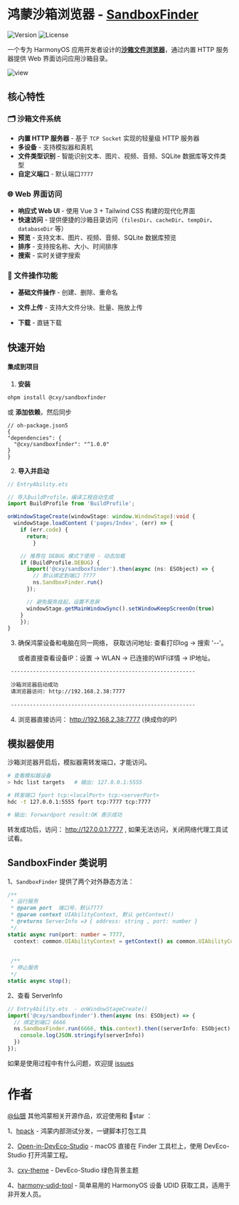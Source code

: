 # 鸿蒙沙箱浏览器 - [SandboxFinder](https://github.com/iHongRen/SandboxFinder)

![Version](https://img.shields.io/badge/version-1.0.0-blue)  ![License](https://img.shields.io/badge/License-Apache%202.0-green.svg)

一个专为 HarmonyOS 应用开发者设计的[**沙箱文件浏览器**](https://github.com/iHongRen/harmony-udid-tool)，通过内置 HTTP 服务器提供 Web 界面访问应用沙箱目录。

![view](https://7up.pics/images/2025/07/24/view.png)

## 核心特性

### 🗂️ 沙箱文件系统

- **内置 HTTP 服务器** - 基于 `TCP Socket` 实现的轻量级 HTTP 服务器
- **多设备** - 支持模拟器和真机
- **文件类型识别** - 智能识别文本、图片、视频、音频、SQLite 数据库等文件类型
- **自定义端口** - 默认端口`7777`

### 🌐 Web 界面访问

- **响应式 Web UI** - 使用 Vue 3 + Tailwind CSS 构建的现代化界面
- **快速访问** - 提供便捷的沙箱目录访问（`filesDir`、`cacheDir`、`tempDir`、`databaseDir` 等）
- **预览** - 支持文本、图片、视频、音频、SQLite 数据库预览
- **排序** - 支持按名称、大小、时间排序
- **搜索** - 实时关键字搜索

### 📁 文件操作功能

- **基础文件操作** - 创建、删除、重命名

- **文件上传** - 支持大文件分块、批量、拖放上传

- **下载** - 直链下载

## 快速开始

#### 集成到项目

1. **安装**

```sh
ohpm install @cxy/sandboxfinder
```

或 **添加依赖**，然后同步

  ```json5
// oh-package.json5
{
  "dependencies": {
    "@cxy/sandboxfinder": "^1.0.0"
  }
}
  ```

2. **导入并启动**

```typescript
// EntryAbility.ets

// 导入BuildProfile，编译工程自动生成
import BuildProfile from 'BuildProfile';

onWindowStageCreate(windowStage: window.WindowStage):void {
  windowStage.loadContent ('pages/Index', (err) => {
  	if (err.code) {
      return;
		}

    // 推荐在 DEBUG 模式下使用 - 动态加载
    if (BuildProfile.DEBUG) {
      import('@cxy/sandboxfinder').then(async (ns: ESObject) => {
        // 默认绑定到端口 7777
        ns.SandboxFinder.run()
      });

      // 避免服务挂起，设置不息屏
      windowStage.getMainWindowSync().setWindowKeepScreenOn(true)
    }
	});
}
```

3. 确保鸿蒙设备和电脑在同一网络， 获取访问地址:  查看打印log -> 搜索 '--'。

   或者直接查看设备IP：设置 -> WLAN -> 已连接的WIFI详情 -> IP地址。

  ```sh
   ----------------------------------------------------------
   
   沙箱浏览器启动成功
   请浏览器访问: http://192.168.2.38:7777
   
   ----------------------------------------------------------
  ```

4. 浏览器直接访问： http://192.168.2.38:7777  (换成你的IP)

## 模拟器使用

沙箱浏览器开启后，模拟器需转发端口，才能访问。

```sh
# 查看模拟器设备
> hdc list targets   # 输出: 127.0.0.1:5555

# 转发端口 fport tcp:<localPort> tcp:<serverPort>
hdc -t 127.0.0.1:5555 fport tcp:7777 tcp:7777   

# 输出: Forwardport result:OK 表示成功
```

转发成功后，访问： http://127.0.0.1:7777  , 如果无法访问，关闭网络代理工具试试看。

## SandboxFinder 类说明

1、`SandboxFinder` 提供了两个对外静态方法：

```ts
/**
 * 运行服务
 * @param port  端口号，默认7777
 * @param context UIAbilityContext, 默认 getContext()
 * @returns ServerInfo =》 { address: string , port: number }
 */
static async run(port: number = 7777,
  context: common.UIAbilityContext = getContext() as common.UIAbilityContext): Promise<ServerInfo>;
    
    
 /**
 * 停止服务
 */
static async stop();
```

2、查看 ServerInfo

```ts
// EntryAbility.ets  - onWindowStageCreate()
import('@cxy/sandboxfinder').then(async (ns: ESObject) => {
  // 绑定到端口 6666
  ns.SandboxFinder.run(6666, this.context).then((serverInfo: ESObject) => {
    console.log(JSON.stringify(serverInfo))
  })
});
```



如果是使用过程中有什么问题，欢迎提 [issues](https://github.com/iHongRen/SandboxFinder/issues)

# 作者

[@仙银](https://github.com/iHongRen) 其他鸿蒙相关开源作品，欢迎使用和 🌟star ：

1、[hpack](https://github.com/iHongRen/hpack) - 鸿蒙内部测试分发，一键脚本打包工具

2、[Open-in-DevEco-Studio](https://github.com/iHongRen/Open-in-DevEco-Studio)  - macOS 直接在 Finder 工具栏上，使用
DevEco-Studio 打开鸿蒙工程。

3、[cxy-theme](https://github.com/iHongRen/cxy-theme) - DevEco-Studio 绿色背景主题

4、[harmony-udid-tool](https://github.com/iHongRen/harmony-udid-tool) -  简单易用的 HarmonyOS 设备 UDID 获取工具，适用于非开发人员。
